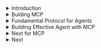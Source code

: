 <details>
<summary>Introduction</summary>
<br>
  
https://github.com/Rupeebw/mcpservers
https://www.youtube.com/watch?v=kQmXtrmQ5Zg
  
![image](https://github.com/user-attachments/assets/9fb7ac03-b951-4c51-8d45-c2d4440943d0)

![image](https://github.com/user-attachments/assets/fa0d3e3f-c630-4ad7-860e-6cba94384955)
![image](https://github.com/user-attachments/assets/7c01d6d7-229e-48d6-9adb-9e004212686f)

![image](https://github.com/user-attachments/assets/f6bab566-0dcc-4596-9a62-81ace3c53ac8)

![image](https://github.com/user-attachments/assets/624daf7d-c67f-43b1-88f1-70a4ca1532bb)


</details>

<details>
<summary>Bulding MCP</summary>
<br>

![image](https://github.com/user-attachments/assets/9d1e88d7-43f3-4026-aac0-29ba5599ed9f)

![image](https://github.com/user-attachments/assets/069b2621-5c8b-4b66-90a6-f1c1ea4eee2c)


![image](https://github.com/user-attachments/assets/1dd9ff11-7f43-4b8d-aae6-84875a3ff03e)


</details>


<details>
<summary>Fundamental Protocol for Agents</summary>
<br>

![image](https://github.com/user-attachments/assets/5d0cc84d-355b-4011-a0a8-8a7bf807e4c5)

![image](https://github.com/user-attachments/assets/7d879e9c-2886-4463-a6da-03cf6e0c0d5b)

![image](https://github.com/user-attachments/assets/e47a2c87-42e2-4a05-88a0-d5813220ba00)

![image](https://github.com/user-attachments/assets/9e0d72b9-6a8d-46a2-95ee-e5487ae40174)

![image](https://github.com/user-attachments/assets/208d1f63-d2b2-431d-a899-d1c280eb2d2e)

![image](https://github.com/user-attachments/assets/857806eb-8334-46d3-a392-b768b4438d04)

![image](https://github.com/user-attachments/assets/f774c099-bc50-4173-8e19-fd70a81c451f)



</details>

<details>
<summary>Building Effective Agent with MCP</summary>
<br>

![image](https://github.com/user-attachments/assets/0152e74e-f365-40e0-93f0-b4d61dbe1a79)

![image](https://github.com/user-attachments/assets/12187d4a-6ff7-4dfb-abc0-d5a3bf87e58d)

![image](https://github.com/user-attachments/assets/97a8bdc5-e7c3-4ce3-9d66-5baf157de391)


</details>


<details>
<summary>Next for MCP</summary>
<br>

![image](https://github.com/user-attachments/assets/e38f1b6e-a9c1-4330-bdd4-423b12f7bae7)

![image](https://github.com/user-attachments/assets/afcdf703-cea6-467a-a0ea-8593ba10b2f8)

![image](https://github.com/user-attachments/assets/71c3a640-7d10-4d84-ad0f-521b39c51f85)

![image](https://github.com/user-attachments/assets/7d9cd079-1a2e-4096-a883-7886cf8cd63c)


![image](https://github.com/user-attachments/assets/d4b0693b-0c8d-40e7-9e90-56a159b9024b)

![image](https://github.com/user-attachments/assets/4cd79da0-50d0-4409-bf3a-fde3929150d5)


</details>

<details>
<summary>Next</summary>
<br>


</details>

